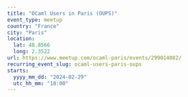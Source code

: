 ```yaml
---
title: "OCaml Users in Paris (OUPS)"
event_type: meetup
country: "France"
city: "Paris"
location:
  lat: 48.8566
  long: 2.3522
url: https://www.meetup.com/ocaml-paris/events/299014082/
recurring_event_slug: ocaml-users-paris-oups
starts:
  yyyy_mm_dd: "2024-02-29"
  utc_hh_mm: "18:00"
---
```

